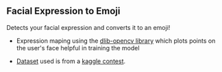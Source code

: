 
 ## Facial Expression to Emoji 


 Detects your facial expression and converts it to an emoji!

 * Expression maping using the [dlib-opencv library](https://www.pyimagesearch.com/2017/04/03/facial-landmarks-dlib-opencv-python/) which plots points on the user's face helpful in training the model 
 
 * [Dataset](https://drive.google.com/drive/folders/1C7JUUedmeOq_QI3-6PyizIBMtN_HY0Os?usp=sharing) used is from a [kaggle contest](
https://www.kaggle.com/c/challenges-in-representation-learning-facial-expression-recognition-challenge/data).


